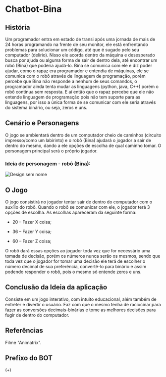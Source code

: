 # Chatbot-Bina

## História

Um programador entra em estado de transi após uma jornada de mais de 24 horas programando na frente de seu monitor, ele está enfrentando problemas para solucionar um código, até que é sugado pelo seu computador (delírio). Nisso ele acorda dentro da máquina e desesperado busca por ajuda ou alguma forma de sair de dentro dela, até encontrar um robô (Bina) que poderia ajudá-lo. Bina se comunica com ele e diz poder ajudar, como o rapaz era programador e entendia de máquinas, ele se comunica com o robô através de linguagem de programação, porém percebe que Bina não responde a nenhum de seus comandos, o programador ainda tenta mudar as linguagens (python, java, C++) porém o robô continua sem resposta. E aí então que o rapaz percebe que ele não entende linguagem de programação pois não tem suporte para as linguagens, por isso a única forma de se comunicar com ele seria através do sistema binário, ou seja, zeros e uns.

## Cenário e Personagens

O jogo se ambientará dentro de um computador cheio de caminhos (circuito impresso/como um labirinto) e o robô (Bina) ajudará o jogador a sair de dentro do mesmo, dando a ele opções de escolha de qual caminho tomar. O personagem principal será o próprio jogador.

### **Ideia de personagem - robô (Bina):**
![Design sem nome](https://user-images.githubusercontent.com/112506748/188225295-3332e9ea-1c5b-40e3-8671-f02fb35c0c94.png)

## O Jogo

O jogo consistirá no jogador tentar sair de dentro do computador com o auxílio do robô. Quando o robô se comunicar com ele, o jogador terá 3 opções de escolha. As escolhas apareceram da seguinte forma:

+ 20 – Fazer X coisa;

+ 36 – Fazer Y coisa;

+ 60 – Fazer Z coisa;

O robô dará essas opções ao jogador toda vez que for necessário uma tomada de decisão, porém os números nunca serão os mesmos, sendo que toda vez que o jogador for tomar uma decisão ele terá de escolher o número decimal de sua preferência, convertê-lo para binário e assim podendo responder o robô, pois o mesmo só entende zeros e uns.

## Conclusão da Ideia da aplicação

Consiste em um jogo interativo, com intuito educacional, além também de entreter e divertir o usuário. Faz com que o mesmo tenha de raciocinar para fazer as conversões decimais-binárias e tome as melhores decisões para fugir de dentro do computador.

## Referências

Filme "Animatrix".

## Prefixo do BOT

(+)

